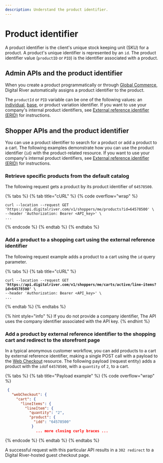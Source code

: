 ```yaml
---
description: Understand the product identifier.
---
```


# Product identifier

A product identifier is the client's unique stock keeping unit (SKU) for a product. A product's unique identifier is represented by an `id`. The product identifier value (`productID` or `PID`) is the identifier associated with a product.&#x20;

## Admin APIs and the product identifier

When you create a product programmatically or through [Global Commerce](https://gc.digitalriver.com/gc/ent/login.do), Digital River automatically assigns a product identifier to the product.&#x20;

The `productId` or `PID` variable can be one of the following values: an [individual](../admin-apis-reference/products.md#individual-product), [base](../admin-apis-reference/products.md#base-product), or product variation identifier. If you want to use your company's internal product identifiers, see [External reference identifier (ERID)](external-reference-identifier-erid.md) for instructions.

## Shopper APIs and the product identifier

You can use a product identifier to search for a product or add a product to a cart. The following examples demonstrate how you can use the product identifier (`id`) with the product-related resource. If you want to use your company's internal product identifiers, see [External reference identifier (ERID)](external-reference-identifier-erid.md) for instructions.

### Retrieve specific products from the default catalog

The following request gets a product by its product identifier of `64578500`.

{% tabs %}
{% tab title="cURL" %}
{% code overflow="wrap" %}
```http
curl --location --request GET 
'https://api.digitalriver.com/v1/shoppers/me/products?id=64578500' \
--header 'Authorization: Bearer <API_key>' \
...
```
{% endcode %}
{% endtab %}
{% endtabs %}

### Add a product to a shopping cart using the external reference identifier

The following request example adds a product to a cart using the `id` query parameter.

{% tabs %}
{% tab title="cURL" %}
<pre class="language-json" data-overflow="wrap"><code class="lang-json">curl --location --request GET 
<strong>'https://api.digitalriver.com/v1/shoppers/me/carts/active/line-items?id=64578500' \
</strong>--header 'Authorization: Bearer &#x3C;API_key>' \
...
</code></pre>
{% endtab %}
{% endtabs %}

{% hint style="info" %}
If you do not provide a company identifier, The API uses the company identifier associated with the API key.
{% endhint %}

### Add a product by external reference identifier to the shopping cart and redirect to the storefront page

In a typical anonymous customer workflow, you can add products to a cart by external reference identifier, making a single POST call with a payload to the [Web Checkout](https://www.digitalriver.com/docs/commerce-shopper-api/#tag/Web-Checkout) resource. The following payload (request entity) adds a product with the `id`of `64578500`, with a `quantity` of `2`, to a cart.

{% tabs %}
{% tab title="Payload example" %}
{% code overflow="wrap" %}
```json
 {
   "webCheckout": {
     "cart": {
       "lineItems": {
         "lineItem": {
           "quantity": "2",
           "product": {
             "idd": "64578500"
            }
              ... more closing curly braces ...
```
{% endcode %}
{% endtab %}
{% endtabs %}

A successful request with this particular API results in a `302 redirect` to a Digital River-hosted guest checkout page.&#x20;
